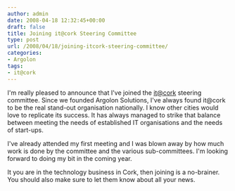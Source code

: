 ```yaml
---
author: admin
date: 2008-04-18 12:32:45+00:00
draft: false
title: Joining it@cork Steering Committee
type: post
url: /2008/04/18/joining-itcork-steering-committee/
categories:
- Argolon
tags:
- it@cork
---
```


I'm really pleased to announce that I've joined the [it@cork](http://itcork.ie/) steering committee. Since we founded Argolon Solutions, I've always found it@cork to be the real stand-out organisation nationally. I know other cities would love to replicate its success. It has always managed to strike that balance between meeting the needs of established IT organisations and the needs of start-ups.

I've already attended my first meeting and I was blown away by how much work is done by the committee and the various sub-committees. I'm looking forward to doing my bit in the coming year.

It you are in the technology business in Cork, then joining is a no-brainer. You should also make sure to let them know about all your news.
